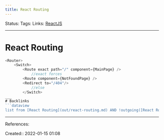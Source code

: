 ```yaml
---
title: React Routing
---
```

Status: 
Tags: 
Links: [ReactJS](out/reactjs.md)
___
# React Routing
```js
<Router>
	<Switch>
		<Route exact path="/" component={MainPage} />
			//exact forces
		<Route component={NotFoundPage} />
		<Redirect to="/404"/>
			//else
		</Switch>
___
# Backlinks
```dataview
list from [React Routing](out/react-routing.md) AND !outgoing([React Routing](out/react-routing.md))
```

___
References:

Created:: 2022-01-15 01:08
